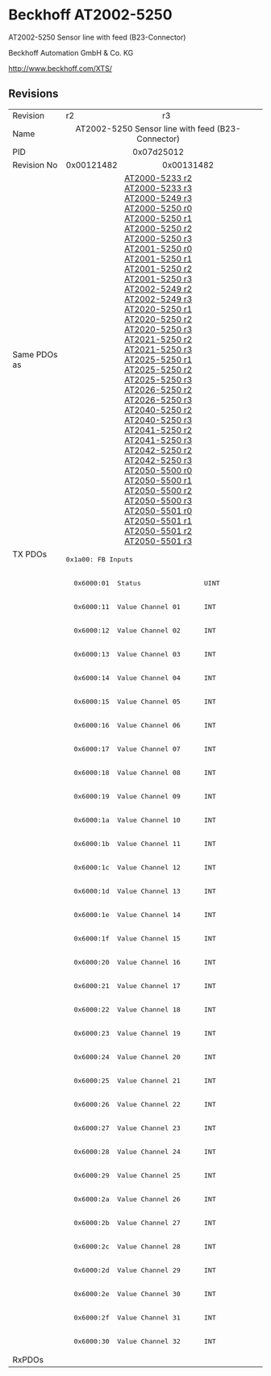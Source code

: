 # Beckhoff AT2002-5250

AT2002-5250 Sensor line with feed (B23-Connector)

Beckhoff Automation GmbH & Co. KG

http://www.beckhoff.com/XTS/

## Revisions
<table>
<tr >
<td>Revision</td>
<td>r2</td>
<td>r3</td>
</tr>
<tr >
<td>Name</td>
<td colspan=2 align="center">AT2002-5250 Sensor line with feed (B23-Connector)</td>
</tr>
<tr >
<td>PID</td>
<td colspan=2 align="center">0x07d25012</td>
</tr>
<tr >
<td>Revision No</td>
<td>0x00121482</td>
<td>0x00131482</td>
</tr>
<tr >
<td>Same PDOs as</td>
<td colspan=2 align="center"><a href="AT2000-5233">AT2000-5233 r2</a><br/><a href="AT2000-5233">AT2000-5233 r3</a><br/><a href="AT2000-5249">AT2000-5249 r3</a><br/><a href="AT2000-5250">AT2000-5250 r0</a><br/><a href="AT2000-5250">AT2000-5250 r1</a><br/><a href="AT2000-5250">AT2000-5250 r2</a><br/><a href="AT2000-5250">AT2000-5250 r3</a><br/><a href="AT2001-5250">AT2001-5250 r0</a><br/><a href="AT2001-5250">AT2001-5250 r1</a><br/><a href="AT2001-5250">AT2001-5250 r2</a><br/><a href="AT2001-5250">AT2001-5250 r3</a><br/><a href="AT2002-5249">AT2002-5249 r2</a><br/><a href="AT2002-5249">AT2002-5249 r3</a><br/><a href="AT2020-5250">AT2020-5250 r1</a><br/><a href="AT2020-5250">AT2020-5250 r2</a><br/><a href="AT2020-5250">AT2020-5250 r3</a><br/><a href="AT2021-5250">AT2021-5250 r2</a><br/><a href="AT2021-5250">AT2021-5250 r3</a><br/><a href="AT2025-5250">AT2025-5250 r1</a><br/><a href="AT2025-5250">AT2025-5250 r2</a><br/><a href="AT2025-5250">AT2025-5250 r3</a><br/><a href="AT2026-5250">AT2026-5250 r2</a><br/><a href="AT2026-5250">AT2026-5250 r3</a><br/><a href="AT2040-5250">AT2040-5250 r2</a><br/><a href="AT2040-5250">AT2040-5250 r3</a><br/><a href="AT2041-5250">AT2041-5250 r2</a><br/><a href="AT2041-5250">AT2041-5250 r3</a><br/><a href="AT2042-5250">AT2042-5250 r2</a><br/><a href="AT2042-5250">AT2042-5250 r3</a><br/><a href="AT2050-5500">AT2050-5500 r0</a><br/><a href="AT2050-5500">AT2050-5500 r1</a><br/><a href="AT2050-5500">AT2050-5500 r2</a><br/><a href="AT2050-5500">AT2050-5500 r3</a><br/><a href="AT2050-5501">AT2050-5501 r0</a><br/><a href="AT2050-5501">AT2050-5501 r1</a><br/><a href="AT2050-5501">AT2050-5501 r2</a><br/><a href="AT2050-5501">AT2050-5501 r3</a></td>
</tr>
<tr class="txpdo">
<td rowspan=34 valign=top>TX PDOs</td>
<td colspan=2 align="left"><pre>0x1a00: FB Inputs</pre></td>
<td></td>
</tr>
<tr class="txpdo">
<td colspan=2 align="left"><pre>  0x6000:01  Status                UINT</pre></td>
</tr>
<tr class="txpdo">
<td colspan=2 align="left"><pre>  0x6000:11  Value Channel 01      INT</pre></td>
</tr>
<tr class="txpdo">
<td colspan=2 align="left"><pre>  0x6000:12  Value Channel 02      INT</pre></td>
</tr>
<tr class="txpdo">
<td colspan=2 align="left"><pre>  0x6000:13  Value Channel 03      INT</pre></td>
</tr>
<tr class="txpdo">
<td colspan=2 align="left"><pre>  0x6000:14  Value Channel 04      INT</pre></td>
</tr>
<tr class="txpdo">
<td colspan=2 align="left"><pre>  0x6000:15  Value Channel 05      INT</pre></td>
</tr>
<tr class="txpdo">
<td colspan=2 align="left"><pre>  0x6000:16  Value Channel 06      INT</pre></td>
</tr>
<tr class="txpdo">
<td colspan=2 align="left"><pre>  0x6000:17  Value Channel 07      INT</pre></td>
</tr>
<tr class="txpdo">
<td colspan=2 align="left"><pre>  0x6000:18  Value Channel 08      INT</pre></td>
</tr>
<tr class="txpdo">
<td colspan=2 align="left"><pre>  0x6000:19  Value Channel 09      INT</pre></td>
</tr>
<tr class="txpdo">
<td colspan=2 align="left"><pre>  0x6000:1a  Value Channel 10      INT</pre></td>
</tr>
<tr class="txpdo">
<td colspan=2 align="left"><pre>  0x6000:1b  Value Channel 11      INT</pre></td>
</tr>
<tr class="txpdo">
<td colspan=2 align="left"><pre>  0x6000:1c  Value Channel 12      INT</pre></td>
</tr>
<tr class="txpdo">
<td colspan=2 align="left"><pre>  0x6000:1d  Value Channel 13      INT</pre></td>
</tr>
<tr class="txpdo">
<td colspan=2 align="left"><pre>  0x6000:1e  Value Channel 14      INT</pre></td>
</tr>
<tr class="txpdo">
<td colspan=2 align="left"><pre>  0x6000:1f  Value Channel 15      INT</pre></td>
</tr>
<tr class="txpdo">
<td colspan=2 align="left"><pre>  0x6000:20  Value Channel 16      INT</pre></td>
</tr>
<tr class="txpdo">
<td colspan=2 align="left"><pre>  0x6000:21  Value Channel 17      INT</pre></td>
</tr>
<tr class="txpdo">
<td colspan=2 align="left"><pre>  0x6000:22  Value Channel 18      INT</pre></td>
</tr>
<tr class="txpdo">
<td colspan=2 align="left"><pre>  0x6000:23  Value Channel 19      INT</pre></td>
</tr>
<tr class="txpdo">
<td colspan=2 align="left"><pre>  0x6000:24  Value Channel 20      INT</pre></td>
</tr>
<tr class="txpdo">
<td colspan=2 align="left"><pre>  0x6000:25  Value Channel 21      INT</pre></td>
</tr>
<tr class="txpdo">
<td colspan=2 align="left"><pre>  0x6000:26  Value Channel 22      INT</pre></td>
</tr>
<tr class="txpdo">
<td colspan=2 align="left"><pre>  0x6000:27  Value Channel 23      INT</pre></td>
</tr>
<tr class="txpdo">
<td colspan=2 align="left"><pre>  0x6000:28  Value Channel 24      INT</pre></td>
</tr>
<tr class="txpdo">
<td colspan=2 align="left"><pre>  0x6000:29  Value Channel 25      INT</pre></td>
</tr>
<tr class="txpdo">
<td colspan=2 align="left"><pre>  0x6000:2a  Value Channel 26      INT</pre></td>
</tr>
<tr class="txpdo">
<td colspan=2 align="left"><pre>  0x6000:2b  Value Channel 27      INT</pre></td>
</tr>
<tr class="txpdo">
<td colspan=2 align="left"><pre>  0x6000:2c  Value Channel 28      INT</pre></td>
</tr>
<tr class="txpdo">
<td colspan=2 align="left"><pre>  0x6000:2d  Value Channel 29      INT</pre></td>
</tr>
<tr class="txpdo">
<td colspan=2 align="left"><pre>  0x6000:2e  Value Channel 30      INT</pre></td>
</tr>
<tr class="txpdo">
<td colspan=2 align="left"><pre>  0x6000:2f  Value Channel 31      INT</pre></td>
</tr>
<tr class="txpdo">
<td colspan=2 align="left"><pre>  0x6000:30  Value Channel 32      INT</pre></td>
</tr>
<tr >
<td>RxPDOs</td>
<td colspan=2 align="left"></td>
</tr>
</table>
